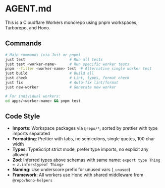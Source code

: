 # AGENT.md

This is a Cloudflare Workers monorepo using pnpm workspaces, Turborepo, and Hono.

## Commands

```bash
# Main commands (via Just or pnpm)
just test                    # Run all tests
just test <worker-name>      # Run specific worker tests
pnpm --filter <worker-name> test  # Alternative single worker test
just build                   # Build all
just check                   # Lint, types, format check
just fix                     # Auto-fix lint/format
just new-worker              # Generate new worker

# For individual workers:
cd apps/<worker-name> && pnpm test
```

## Code Style

- **Imports**: Workspace packages via `@repo/*`, sorted by prettier with type imports separated
- **Formatting**: Prettier with tabs, no semicolons, single quotes, 100 char width
- **Types**: TypeScript strict mode, prefer type imports, no explicit any allowed
- **Zod**: Inferred types above schemas with same name: `export type Thing = z.infer<typeof Thing>`
- **Naming**: Use underscore prefix for unused vars (`_unused`)
- **Framework**: All workers use Hono with shared middleware from `@repo/hono-helpers`
